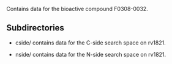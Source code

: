 Contains data for the bioactive compound F0308-0032.

## Subdirectories

- cside/ contains data for the C-side search space on rv1821.

- nside/ contains data for the N-side search space on rv1821.

